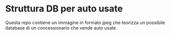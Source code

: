 # Struttura DB per auto usate

Questa repo contiene un immagine in formato jpeg che teorizza un possibile database di un concessionario che vende auto usate.
